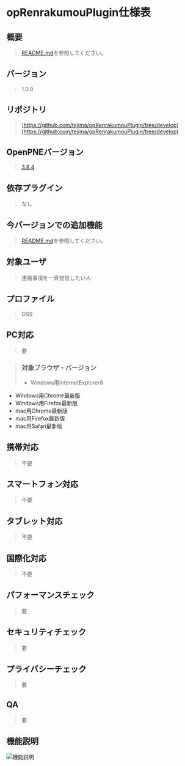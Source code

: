 # opRenrakumouPlugin仕様表

## 概要
>[README.md](https://github.com/tejima/opRenrakumouPlugin/blob/develop/README.md)を参照してください。

## バージョン
>1.0.0

## リポジトリ
>[https://github.com/tejima/opRenrakumouPlugin/tree/develop](https://github.com/tejima/opRenrakumouPlugin/tree/develop)

## OpenPNEバージョン
>[3.8.4](https://github.com/openpne/OpenPNE3/tree/OpenPNE-3.8.4)

## 依存プラグイン
>なし

## 今バージョンでの追加機能
>[README.md](https://github.com/tejima/opRenrakumouPlugin/blob/develop/README.md)を参照してください。

## 対象ユーザ
>連絡事項を一斉発信したい人

## プロファイル
>OSS

## PC対応
>要

>### 対象ブラウザ・バージョン
>* Windows用InternetExplorer8
* Windows用Chrome最新版
* Windows用Firefox最新版
* mac用Chrome最新版
* mac用Firefox最新版
* mac用Safari最新版

## 携帯対応
>不要

## スマートフォン対応
>不要

## タブレット対応
>不要

## 国際化対応
>不要

## パフォーマンスチェック
>要

## セキュリティチェック
>要

## プライバシーチェック
>要

## QA
>要

## 機能説明
![機能説明](http://i1.minus.com/ixdtaJpFaEDO6.png)